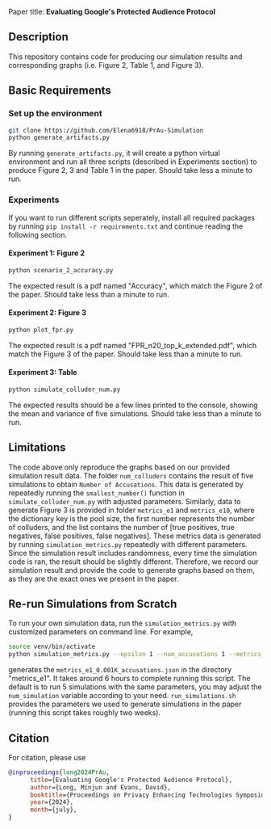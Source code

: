 Paper title: **Evaluating Google's Protected Audience Protocol**

## Description
This repository contains code for producing our simulation results and corresponding graphs (i.e. Figure 2, Table 1, and Figure 3).

## Basic Requirements

### Set up the environment

```bash
git clone https://github.com/Elena6918/PrAu-Simulation
python generate_artifacts.py
```
By running ``generate_artifacts.py``, it will create a python virtual environment and run all three scripts (described in Experiments section) to produce Figure 2, 3 and Table 1 in the paper. Should take less a minute to run. 

### Experiments
If you want to run different scripts seperately, install all required packages by running ``pip install -r requirements.txt`` and continue reading the following section. 
#### Experiment 1: Figure 2
```bash
python scenario_2_accuracy.py
```
The expected result is a pdf named "Accuracy", which match the Figure 2 of the paper. Should take less than a minute to run. 
#### Experiment 2: Figure 3
```bash
python plot_fpr.py
```
The expected result is a pdf named "FPR_n20_top_k_extended.pdf", which match the Figure 3 of the paper. Should take less than a minute to run. 

#### Experiment 3: Table
```bash
python simulate_colluder_num.py
```
The expected results should be a few lines printed to the console, showing the mean and variance of five simulations. Should take less than a minute to run. 

## Limitations
The code above only reproduce the graphs based on our provided simulation result data. The folder ``num_colluders`` contains the result of five simulations to obtain ``Number of Accusations``. This data is generated by repeatedly running the ``smallest_number()`` function in ``simulate_colluder_num.py`` with adjusted parameters. Similarly, data to generate Figure 3 is provided in folder ``metrics_e1`` and ``metrics_e10``, where the dictionary key is the pool size, the first number represents the number of colluders, and the list contains the number of [true positives, true negatives, false positives, false negatives]. These metrics data is generated by running ``simulation_metrics.py`` repeatedly with different parameters. Since the simulation result includes randomness, every time the simulation code is ran, the result should be slightly different. Therefore, we record our simulation result and provide the code to generate graphs based on them, as they are the exact ones we present in the paper. 

## Re-run Simulations from Scratch
To run your own simulation data, run the ``simulation_metrics.py`` with customized parameters on command line. For example, 
```bash
source venv/bin/activate
python simulation_metrics.py --epsilon 1 --num_accusations 1 --metrics_path "metrics_e1"
```
generates the ``metrics_e1_0.001K_accusations.json`` in the directory "metrics_e1". It takes around 6 hours to complete running this script. The default is to run 5 simulations with the same parameters, you may adjust the ``num_simulation`` variable according to your need. ``run_simulations.sh`` provides the parameters we used to generate simulations in the paper (running this script takes roughly two weeks). 

## Citation
For citation, please use
```bibtex
@inproceedings{long2024PrAu,
      title={Evaluating Google's Protected Audience Protocol},
      author={Long, Minjun and Evans, David},
      booktitle={Proceedings on Privacy Enhancing Technologies Symposium (PETS)},
      year={2024},
      month={july},
}
```
